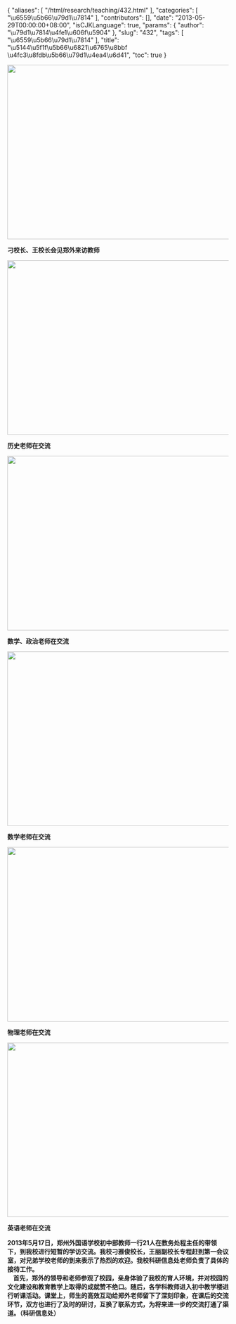 {
    "aliases": [
        "/html/research/teaching/432.html"
    ],
    "categories": [
        "\u6559\u5b66\u79d1\u7814"
    ],
    "contributors": [],
    "date": "2013-05-29T00:00:00+08:00",
    "isCJKLanguage": true,
    "params": {
        "author": "\u79d1\u7814\u4fe1\u606f\u5904"
    },
    "slug": "432",
    "tags": [
        "\u6559\u5b66\u79d1\u7814"
    ],
    "title": "\u5144\u5f1f\u5b66\u6821\u6765\u8bbf \u4fc3\u8fdb\u5b66\u79d1\u4ea4\u6d41",
    "toc": true
}

<img
    src="https://cdn.tfls.online/mirror/full/684ec3c531f6bd7ebe8dedac481b5d3c28ed2628.jpg"
    style="display:block;margin-left:auto;margin-right:auto;"
    decoding="async"
    fetchpriority="auto"
    loading="lazy"
    height="397"
    width="600"
/>

**刁校长、王校长会见郑外来访教师**


<img
    src="https://cdn.tfls.online/mirror/full/9e36255d4201d736c39d80ba464a1df35342e44d.jpg"
    style="display:block;margin-left:auto;margin-right:auto;"
    decoding="async"
    fetchpriority="auto"
    loading="lazy"
    height="397"
    width="600"
/>

**历史老师在交流**


<img
    src="https://cdn.tfls.online/mirror/full/5025e8b386c6458872921ce629318ab14eb41b19.jpg"
    style="display:block;margin-left:auto;margin-right:auto;"
    decoding="async"
    fetchpriority="auto"
    loading="lazy"
    height="397"
    width="600"
/>

**数学、政治老师在交流**


<img
    src="https://cdn.tfls.online/mirror/full/d3ff690fccc628d1d2743de79458ce9629ab85bc.jpg"
    style="display:block;margin-left:auto;margin-right:auto;"
    decoding="async"
    fetchpriority="auto"
    loading="lazy"
    height="397"
    width="600"
/>

**数学老师在交流**


<img
    src="https://cdn.tfls.online/mirror/full/4d081de0988eb516eb37e3351ce32d8690cf6153.jpg"
    style="display:block;margin-left:auto;margin-right:auto;"
    decoding="async"
    fetchpriority="auto"
    loading="lazy"
    height="397"
    width="600"
/>

**物理老师在交流**


<img
    src="https://cdn.tfls.online/mirror/full/8ecd1c2a8f814e109ee55bb4c395abe3a634274f.jpg"
    style="display:block;margin-left:auto;margin-right:auto;"
    decoding="async"
    fetchpriority="auto"
    loading="lazy"
    height="397"
    width="600"
/>

**英语老师在交流**

**2013年5月17日，郑州外国语学校初中部教师一行21人在教务处程主任的带领下，到我校进行短暂的学访交流。我校刁雅俊校长，王丽副校长专程赶到第一会议室，对兄弟学校老师的到来表示了热烈的欢迎。我校科研信息处老师负责了具体的接待工作。  
    首先，郑外的领导和老师参观了校园，亲身体验了我校的育人环境，并对校园的文化建设和教育教学上取得的成就赞不绝口。随后，各学科教师进入初中教学楼进行听课活动。课堂上，师生的高效互动给郑外老师留下了深刻印象，在课后的交流环节，双方也进行了及时的研讨，互换了联系方式，为将来进一步的交流打通了渠道。（科研信息处）**

